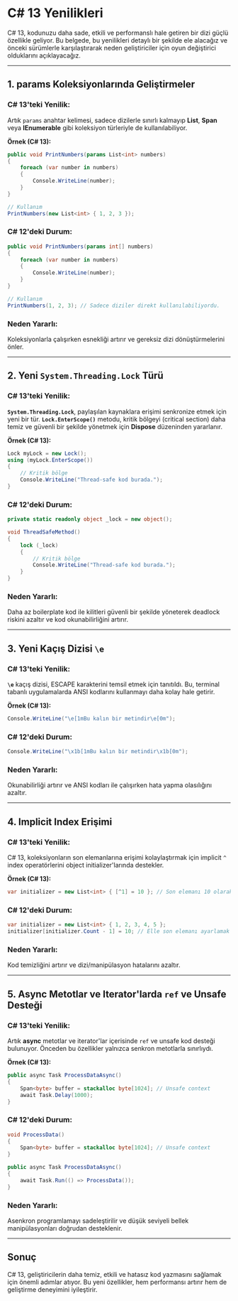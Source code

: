 # C# 13 Yenilikleri

C# 13, kodunuzu daha sade, etkili ve performanslı hale getiren bir dizi güçlü özellikle geliyor. Bu belgede, bu yenilikleri detaylı bir şekilde ele alacağız ve önceki sürümlerle karşılaştırarak neden geliştiriciler için oyun değiştirici olduklarını açıklayacağız.

---

## 1. **params Koleksiyonlarında Geliştirmeler**

### C# 13'teki Yenilik:

Artık `params` anahtar kelimesi, sadece dizilerle sınırlı kalmayıp **List**, **Span** veya **IEnumerable** gibi koleksiyon türleriyle de kullanılabiliyor.

**Örnek (C# 13):**

```csharp
public void PrintNumbers(params List<int> numbers)
{
    foreach (var number in numbers)
    {
        Console.WriteLine(number);
    }
}

// Kullanım
PrintNumbers(new List<int> { 1, 2, 3 });
```

### C# 12'deki Durum:

```csharp
public void PrintNumbers(params int[] numbers)
{
    foreach (var number in numbers)
    {
        Console.WriteLine(number);
    }
}

// Kullanım
PrintNumbers(1, 2, 3); // Sadece diziler direkt kullanılabiliyordu.
```

### Neden Yararlı:

Koleksiyonlarla çalışırken esnekliği artırır ve gereksiz dizi dönüştürmelerini önler.

---

## 2. **Yeni `System.Threading.Lock` Türü**

### C# 13'teki Yenilik:

**`System.Threading.Lock`**, paylaşılan kaynaklara erişimi senkronize etmek için yeni bir tür. **`Lock.EnterScope()`** metodu, kritik bölgeyi (critical section) daha temiz ve güvenli bir şekilde yönetmek için **Dispose** düzeninden yararlanır.

**Örnek (C# 13):**

```csharp
Lock myLock = new Lock();
using (myLock.EnterScope())
{
    // Kritik bölge
    Console.WriteLine("Thread-safe kod burada.");
}
```

### C# 12'deki Durum:

```csharp
private static readonly object _lock = new object();

void ThreadSafeMethod()
{
    lock (_lock)
    {
        // Kritik bölge
        Console.WriteLine("Thread-safe kod burada.");
    }
}
```

### Neden Yararlı:

Daha az boilerplate kod ile kilitleri güvenli bir şekilde yöneterek deadlock riskini azaltır ve kod okunabilirliğini artırır.

---

## 3. **Yeni Kaçış Dizisi `\e`**

### C# 13'teki Yenilik:

**`\e`** kaçış dizisi, ESCAPE karakterini temsil etmek için tanıtıldı. Bu, terminal tabanlı uygulamalarda ANSI kodlarını kullanmayı daha kolay hale getirir.

**Örnek (C# 13):**

```csharp
Console.WriteLine("\e[1mBu kalın bir metindir\e[0m");
```

### C# 12'deki Durum:

```csharp
Console.WriteLine("\x1b[1mBu kalın bir metindir\x1b[0m");
```

### Neden Yararlı:

Okunabilirliği artırır ve ANSI kodları ile çalışırken hata yapma olasılığını azaltır.

---

## 4. **Implicit Index Erişimi**

### C# 13'teki Yenilik:

C# 13, koleksiyonların son elemanlarına erişimi kolaylaştırmak için implicit `^` index operatörlerini object initializer'larında destekler.

**Örnek (C# 13):**

```csharp
var initializer = new List<int> { [^1] = 10 }; // Son elemanı 10 olarak ayarlar
```

### C# 12'deki Durum:

```csharp
var initializer = new List<int> { 1, 2, 3, 4, 5 };
initializer[initializer.Count - 1] = 10; // Elle son elemanı ayarlamak gerekirdi.
```

### Neden Yararlı:

Kod temizliğini artırır ve dizi/manipülasyon hatalarını azaltır.

---

## 5. **Async Metotlar ve Iterator'larda `ref` ve Unsafe Desteği**

### C# 13'teki Yenilik:

Artık **async** metotlar ve iterator'lar içerisinde `ref` ve unsafe kod desteği bulunuyor. Önceden bu özellikler yalnızca senkron metotlarla sınırlıydı.

**Örnek (C# 13):**

```csharp
public async Task ProcessDataAsync()
{
    Span<byte> buffer = stackalloc byte[1024]; // Unsafe context
    await Task.Delay(1000);
}
```

### C# 12'deki Durum:

```csharp
void ProcessData()
{
    Span<byte> buffer = stackalloc byte[1024]; // Unsafe context
}

public async Task ProcessDataAsync()
{
    await Task.Run(() => ProcessData());
}
```

### Neden Yararlı:

Asenkron programlamayı sadeleştirilir ve düşük seviyeli bellek manipülasyonları doğrudan desteklenir.

---

## Sonuç

C# 13, geliştiricilerin daha temiz, etkili ve hatasız kod yazmasını sağlamak için önemli adımlar atıyor. Bu yeni özellikler, hem performansı artırır hem de geliştirme deneyimini iyileştirir. 


